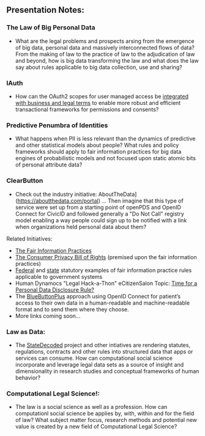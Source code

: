 ## Presentation Notes:


### The Law of Big Personal Data
* What are the legal problems and prospects arsing from the emergence of big data, personal data and massively interconnected flows of data?  From the making of law to the practice of law to the adjudication of law and beyond, how is big data transforming the law and what does the law say about rules applicable to big data collection, use and sharing? 

### IAuth 
* How can the OAuth2 scopes for user managed access be [integrated with business and legal terms](http://ecitizen.mit.edu/iauth-project) to enable more robust and efficient transactional frameworks for permissions and consents?  

### Predictive Penumbra of Identities 
* What happens when PII is less relevant than the dynamics of predictive and other statistical models about people?  What rules and policy frameworks should apply to fair information practices for big data engines of probabilistic models and not focused upon static atomic bits of personal attribute data? 

### ClearButton
 * Check out the industry initiative: AboutTheData](https://aboutthedata.com/portal) ... Then imagine that this type of service were set up from a starting point of openPDS and OpenID Connect for CivicID and followed generally a "Do Not Call" registry model enabling a way people could sign up to be notified with a link when organizations held personal data about them? 

Related Initiatives: 
- [The Fair Information Practices](bobgellman.com/rg-docs/rg-FIPShistory.pdf)  
- [The Consumer Privacy Bill of Rights](http://www.whitehouse.gov/the-press-office/2012/02/23/we-can-t-wait-obama-administration-unveils-blueprint-privacy-bill-rights) (premised upon the fair information practices)  
- [Federal](http://www.law.cornell.edu/uscode/text/5/552a) and [state](https://malegislature.gov/Laws/GeneralLaws/PartI/TitleX/Chapter66A) statutory examples of fair information practice rules applicable to government systems  
- Human Dynamocs "Legal Hack-a-Thon" eCitizenSalon Topic: [Time for a Personal Data Disclosure Rule?](http://www.ecitizen.tv/2013/06/time-for-personal-data-disclosure-rule.html)  
- The [BlueButtonPlus](http://bluebuttonplus.org/) approach using OpenID Connect for patient’s access to their own data in a human-readable and machine-readable format and to send them where they choose.
- More links coming soon...

### Law as Data:
* The [StateDecoded](http://www.statedecoded.com/) project and other intiatives are rendering statutes, regulations, contracts and other rules into structured data that apps or services can consume.  How can computational social science incorporate and leverage legal data sets as a source of insight and dimensionality in research studies and conceptual frameworks of human behavior? 

### Computational Legal Science!:  
* The law is a social science as well as a profession.  How can computationl social science be applies by, with, within and for the field of law?  What subject matter focus, research methods and potential new value is created by a new field of Computational Legal Science?  
